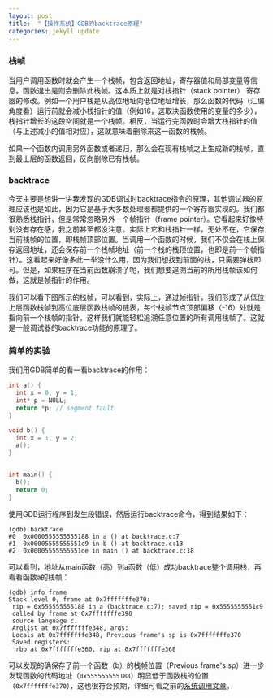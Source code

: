 ```yaml
---
layout: post
title:  "【操作系统】GDB的backtrace原理"
categories: jekyll update
---
```


### 栈帧

当用户调用函数时就会产生一个栈帧，包含返回地址，寄存器值和局部变量等信息。函数退出是则会删除此栈帧。这本质上就是对栈指针（stack pointer） 寄存器的修改。例如一个用户栈是从高位地址向低位地址增长，那么函数的代码（汇编角度看）运行前就会减小栈指针的值（例如16，这取决函数使用的变量的多少），栈指针增长的这段空间就是一个栈帧。相反，当运行完函数时会增大栈指针的值（与上述减小的值相对应），这就意味着删除来这一函数的栈帧。

如果一个函数内调用另外函数或者递归，那么会在现有栈帧之上生成新的栈帧，直到最上层的函数返回，反向删除已有栈帧。

### backtrace

今天主要是想讲一讲我发现的GDB调试时backtrace指令的原理，其他调试器的原理应该也是如此，因为它是基于大多数处理器都提供的一个寄存器实现的。我们都很熟悉栈指针，但是常常忽略另外一个帧指针（frame pointer）。它看起来好像特别没有存在感，我之前甚至都没注意。实际上它和栈指针一样，无处不在，它保存当前栈帧的位置，即栈帧顶部位置。当调用一个函数的时候，我们不仅会在栈上保存返回地址，还会保存前一个栈帧地址（前一个栈的栈顶位置，也即是前一个帧指针）。这看起来好像多此一举没什么用，因为我们想找到前面的栈，只需要弹栈即可。但是，如果程序在当前函数崩溃了呢，我们想要追溯当前的所用栈帧该如何做，这就是帧指针的作用。

我们可以看下图所示的栈帧，可以看到，实际上，通过帧指针，我们形成了从低位上层函数栈帧到高位底层函数栈帧的链表，每个栈帧节点顶部偏移（-16）处就是指向前一个栈帧的指针。这样我们就能轻松追溯任意位置的所有调用栈帧了。这就是一般调试器的backtrace功能的原理了。

### 简单的实验

我们用GDB简单的看一看backtrace的作用：
```c 
int a() {
  int x = 0, y = 1;
  int* p = NULL;
  return *p; // segment fault
}

void b() {
  int x = 1, y = 2;
  a();
}


int main() {
  b();
  return 0;
}
```

使用GDB运行程序到发生段错误，然后运行backtrace命令，得到结果如下：
```
(gdb) backtrace
#0  0x0000555555555188 in a () at backtrace.c:7
#1  0x00005555555551c9 in b () at backtrace.c:13
#2  0x00005555555551de in main () at backtrace.c:18
```
可以看到，地址从main函数（高）到a函数（低）成功backtrace整个调用栈，再看看函数a的栈帧：
```
(gdb) info frame
Stack level 0, frame at 0x7fffffffe370:
 rip = 0x555555555188 in a (backtrace.c:7); saved rip = 0x5555555551c9
 called by frame at 0x7fffffffe390
 source language c.
 Arglist at 0x7fffffffe348, args:
 Locals at 0x7fffffffe348, Previous frame's sp is 0x7fffffffe370
 Saved registers:
  rbp at 0x7fffffffe360, rip at 0x7fffffffe368
```
可以发现的确保存了前一个函数（b）的栈帧位置（Previous frame's sp）进一步发现函数的代码地址（`0x555555555188`）明显低于函数栈的位置（`0x7fffffffe370`），这也很符合预期，详细可看之前的[系统调用文章]()。




